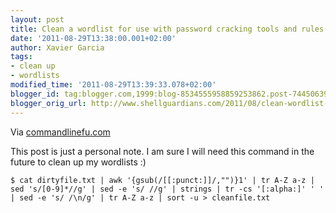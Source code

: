 ```yaml
---
layout: post
title: Clean a wordlist for use with password cracking tools and rules
date: '2011-08-29T13:38:00.001+02:00'
author: Xavier Garcia
tags:
- clean up
- wordlists
modified_time: '2011-08-29T13:39:33.078+02:00'
blogger_id: tag:blogger.com,1999:blog-8534555958859253862.post-7445063925835046792
blogger_orig_url: http://www.shellguardians.com/2011/08/clean-wordlist-for-use-with-password.html
---
```

Via [commandlinefu.com](http://www.commandlinefu.com/commands/view/9129/clean-a-wordlist-for-use-with-password-cracking-tools-and-rules)

This post is just a personal note. I am sure I will need this command in the future to clean up my wordlists :)

```shell
$ cat dirtyfile.txt | awk '{gsub(/[[:punct:]]/,"")}1' | tr A-Z a-z | sed 's/[0-9]*//g' | sed -e 's/ //g' | strings | tr -cs '[:alpha:]' ' ' | sed -e 's/ /\n/g' | tr A-Z a-z | sort -u > cleanfile.txt
```
